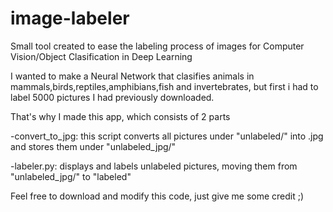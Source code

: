 # image-labeler
Small tool created to ease the labeling process of images for Computer Vision/Object Clasification in Deep Learning



I wanted to make a Neural Network that clasifies animals in mammals,birds,reptiles,amphibians,fish and invertebrates, but first i had to label 5000 pictures I had previously downloaded. 

That's why I made this app, which consists of 2 parts


-convert_to_jpg: this script converts all pictures under "unlabeled/" into .jpg and stores them under "unlabeled_jpg/"

-labeler.py: displays and labels unlabeled pictures, moving them from "unlabeled_jpg/" to "labeled"


Feel free to download and modify this code, just give me some credit ;)
